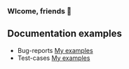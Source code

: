 ### Wlcome, friends 👋

## Documentation examples
- Bug-reports [My examples](https://docs.google.com/spreadsheets/d/1vWrteiH9dPyqQvk9VLjZO6Yn5p7N5eH1F7HBJmg9N5k/edit?usp=sharing)
- Test-cases [My examples](https://docs.google.com/spreadsheets/d/1e-SH1XdFuuZvWYWEfpNdLzF2cmKQYdBOJf6KDEIGOlA/edit?usp=sharing)
